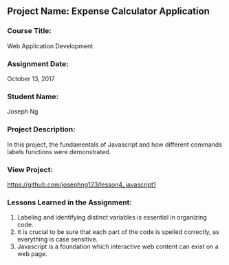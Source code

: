 ## Project Name:  Expense Calculator Application

### Course Title:
Web Application Development

### Assignment Date:  
October 13, 2017

### Student Name:  
Joseph Ng

### Project Description:
In this project, the fundamentals of Javascript and how different commands labels functions were demonstrated.

### View Project:
https://github.com/josephng123/lesson4_javascript1

### Lessons Learned in the Assignment:
1. Labeling and identifying distinct variables is essential in organizing code.
2. It is crucial to be sure that each part of the code is spelled correctly, as everything is case sensitive.
3. Javascript is a foundation which interactive web content can exist on a web page.

